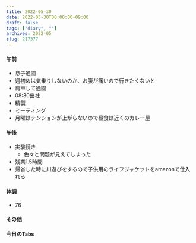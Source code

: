 ```yaml
---
title: 2022-05-30
date: 2022-05-30T00:00:00+09:00
draft: false
tags: ["diary", ""]
archives: 2022-05
slug: 217377
---
```

#### 午前
- 息子通園
- 週初めは気乗りしないのか、お腹が痛いので行きたくないと
- 肩車して通園
- 08:30出社
- 精製
- ミーティング
- 月曜はテンションが上がらないので昼食は近くのカレー屋
#### 午後
- 実験続き
  - 色々と問題が見えてしまった
- 残業1.5時間
- 帰省した時に川遊びをするので子供用のライフジャケットをamazonで仕入れる
#### 体調
- 76
#### その他
#### 今日のTabs